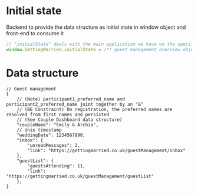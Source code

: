 # Initial state

Backend to provide the data structure as initial state in window object and front-end to consume it

```js
// "initialState" deals with the main application we have on the specific page
window.GettingMarried.initialState = /** guest management overview object defined below */;
```

# Data structure
```jsonc
// Guest management
{
    // (Note) participant1_preferred_name and participant2_preferred_name joint together by an "&"
    // (BE Constraint) On registration, the preferred names are resolved from first names and persisted
    // (See Couple Dashboard data structure)
    "coupleName": "Emily & Archie",
	// Unix timestamp
    "weddingDate": 1234567890,
    "inbox": {
        "unreadMessages": 2,
        "link": "https://gettingmarried.co.uk/guestManagement/inbox"
    },
    "guestList": {
        "guestsAttending": 11,
        "link": "https://gettingmarried.co.uk/guestManagement/guestList"
    },
}
```